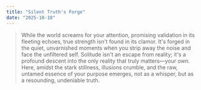 ```yaml
---
title: "Silent Truth's Forge"
date: "2025-10-10"
---
```


> While the world screams for your attention, promising validation in its fleeting echoes, true strength isn't found in its clamor. It's forged in the quiet, unvarnished moments when you strip away the noise and face the unfiltered self. Solitude isn't an escape from reality; it's a profound descent into the only reality that truly matters—your own. Here, amidst the stark stillness, illusions crumble, and the raw, untamed essence of your purpose emerges, not as a whisper, but as a resounding, undeniable truth.
